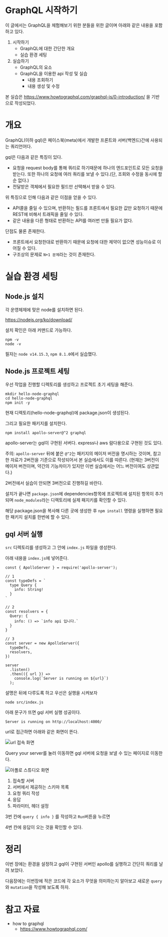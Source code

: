 # GraphQL 시작하기
이 글에서는 GraphQL을 체험해보기 위한 분들을 위한 글이며 아래와 같은 내용을 포함하고 있다.

1. 시작하기
    - GraphQL에 대한 간단한 개요
    - 실습 환경 세팅
2. 실습하기
    - GraphQL의 요소
    - GraphQL을 이용한 api 작성 및 실습
        - 내용 조회하기
        - 내용 생성 및 수정

본 실습은 https://www.howtographql.com/graphql-js/0-introduction/ 을 기반으로 작성되었다.

# 개요
GraphQL(이하 gql)은 페이스북(meta)에서 개발한  프론트와 서버(백엔드)간에 사용되는 쿼리언어다.

gql은 다음과 같은 특징이 있다.

- 요청을 request body를 통해 쿼리로 하기때문에 하나의 엔드포인트로 모든 요청을 받는다. 또한 하나의 요청에 여러 쿼리를 보낼 수 있다.(단, 조회와 수정을 동시에 할 순 없다.)
- 전달받은 객체에서 필요한 필드만 선택해서 받을 수 있다.

위 특징으로 인해 다음과 같은 이점을 얻을 수 있다.

- API콜을 줄일 수 있으며, 반환하는 필드를 프론트에서 필요한 값만 요청하기 때문에 REST에 비해서 트래픽을 줄일 수 있다.
- 같은 내용을 다른 형태로 반환하는 API를 여러번 만들 필요가 없다.

단점도 물론 존재한다.

- 프론트에서 요청한대로 반환하기 때문에 요청에 대한 제약이 없으면 성능이슈로 이어질 수 있다.
- 구조상의 문제로 `N+1 문제`라는 것이 존재한다.

# 실습 환경 세팅

## Node.js 설치
각 운영체제에 맞은 node를 설치하면 된다.

https://nodejs.org/ko/download/

설치 확인은 아래 커맨드로 가능하다.

```
npm -v
node -v
```

필자는 `node v14.15.3`, `npm 8.1.0`에서 실습했다.

## Node.js 프로젝트 세팅
우선 작업을 진행할 디렉토리를 생성하고 프로젝트 초기 세팅을 해준다.
```
mkdir hello-node-graphql
cd hello-node-graphql
npm init -y
```
현재 디렉토리(hello-node-graphql)에 package.json이 생성된다.

그리고 필요한 패키지를 설치한다.
```
npm install apollo-server@^2 graphql
```

apollo-server는 gql이 구현된 서버다. express나 aws 람다용으로 구현된 것도 있다.

주의: `apollo-server` 뒤에 붙은 `@^2`는 패키지의 메이저 버전을 명시하는 것이며, 참고한 자료가 2버전을 기준으로 작성되어서 본 실습에서도 이를 따른다. (현재는 3버전이 메이저 버전이며, 약간의 기능차이가 있지만 이번 실습에서는 어느 버전이여도 상관없다.)

2버전에서 실습이 안되면 3버전으로 진행하길 바란다.

설치가 끝나면 `package.json`에 dependencies항목에 프로젝트에 설치된 항목이 추가되며 `node_modules`라는 디렉토리에 실제 패지키를 확인할 수 있다.

해당 package.json을 복사해 다른 곳에 생성한 후 `npm install` 명령을 실행하면 필요한 패키지 설치를 한번에 할 수 있다.

## gql 서버 실행

`src` 디렉토리를 생성하고 그 안에 `index.js` 파일을 생성한다.

아래 내용을 `index.js`에 넣어준다.

```
const { ApolloServer } = require('apollo-server');

// 1
const typeDefs = `
  type Query {
    info: String!
  }
`

// 2
const resolvers = {
  Query: {
    info: () => `info api 입니다.`
  }
}

// 3
const server = new ApolloServer({
  typeDefs,
  resolvers,
})

server
  .listen()
  .then(({ url }) =>
    console.log(`Server is running on ${url}`)
  );
```

설명은 뒤에 다루도록 하고 우선은 실행을 시켜보자

```
node src/index.js
```

아래 문구가 뜨면 gql 서버 실행 성공이다.
```
Server is running on http://localhost:4000/
```
url로 접근하면 아래와 같은 화면이 뜬다.

![url 접속 화면](./img/start-server.png)

Query your server를 눌러 이동하면 gql 서버에 요청을 보낼 수 있는 페이지로 이동한다.

![아폴로 스튜디오 화면](./img/apollo-studio.png)

1. 접속할 서버
2. 서버에서 제공하는 스키마 목록
3. 요청 쿼리 작성
4. 응답
5. 파라미터, 헤더 설정

3번 칸에 `query { info }` 를 작성하고 `Run`버튼을 누르면

4번 칸에 응답이 오는 것을 확인할 수 있다.

# 정리
이번 장에는 환경을 설정하고 gql이 구현된 서버인 apollo를 실행하고 간단히 쿼리를 날려 보았다.

다음장에는 이번장에 적은 코드에 각 요소가 무엇을 의미하는지 알아보고 새로운 `query`와 `mutation`을 작성해 보도록 하자.

# 참고 자료
- how to graphql
    - https://www.howtographql.com/